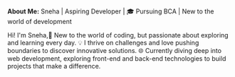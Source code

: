 **About Me:**
Sneha | Aspiring Developer | 🎓 Pursuing BCA | New to the world of development

Hi! I'm Sneha,🌟 New to the world of coding, but passionate about exploring and learning every day.
💡 I thrive on challenges and love pushing boundaries to discover innovative solutions.
🌐 Currently diving deep into web development, exploring front-end and back-end technologies to build projects that make a difference.

<!---
SnehaSaha3/SnehaSaha3 is a ✨ special ✨ repository because its `README.md` (this file) appears on your GitHub profile.
You can click the Preview link to take a look at your changes.
--->
